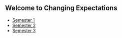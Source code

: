 ## Welcome to Changing Expectations

- [Semester 1](./semester01/overview)
- [Semester 2](./semester02/overview)
- [Semester 3](./semester03/overview)